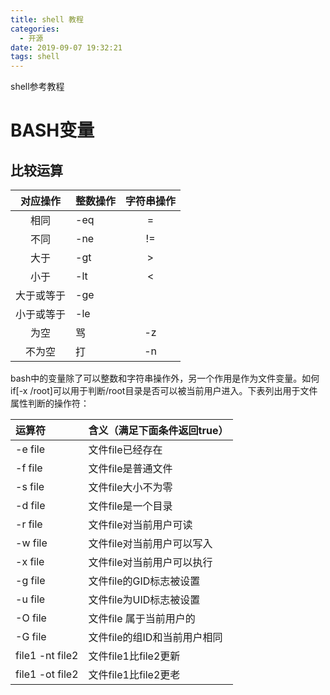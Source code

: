 ```yaml
---
title: shell 教程
categories:
  - 开源
date: 2019-09-07 19:32:21
tags: shell
---
```

shell参考教程
<!-- more -->
# BASH变量

## 比较运算
对应操作|整数操作|字符串操作
:--:|:--|:--:|
相同|-eq|=
不同|-ne|!=
大于|-gt|>
小于|-lt|<
大于或等于|-ge|
小于或等于|-le|
为空|骂|-z
不为空|打|-n

bash中的变量除了可以整数和字符串操作外，另一个作用是作为文件变量。如何if[-x /root]可以用于判断/root目录是否可以被当前用户进入。下表列出用于文件属性判断的操作符：

运算符|含义（满足下面条件返回true）
:--|:--
-e file | 文件file已经存在
-f file | 文件file是普通文件
-s file | 文件file大小不为零
-d file | 文件file是一个目录
-r file | 文件file对当前用户可读
-w file | 文件file对当前用户可以写入
-x file | 文件file对当前用户可以执行
-g file | 文件file的GID标志被设置
-u file | 文件file为UID标志被设置
-O file | 文件file 属于当前用户的
-G file | 文件file的组ID和当前用户相同
file1 -nt file2|文件file1比file2更新
file1 -ot file2|文件file1比file2更老
